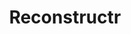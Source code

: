 ---
layout: page
title: Reconstructr
description: Implementation of a reconstruction algorithm for recovering block level 2010 US Census microdata from aggregate-data released at the tract and block level.
# img: recom.png
importance: 4
category: work
# redirect: https://github.com/jenni-niels/GerryChain.NET
---